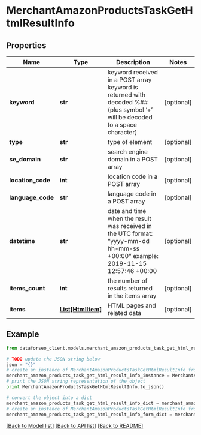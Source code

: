 # MerchantAmazonProductsTaskGetHtmlResultInfo


## Properties

Name | Type | Description | Notes
------------ | ------------- | ------------- | -------------
**keyword** | **str** | keyword received in a POST array keyword is returned with decoded %## (plus symbol ‘+’ will be decoded to a space character) | [optional] 
**type** | **str** | type of element | [optional] 
**se_domain** | **str** | search engine domain in a POST array | [optional] 
**location_code** | **int** | location code in a POST array | [optional] 
**language_code** | **str** | language code in a POST array | [optional] 
**datetime** | **str** | date and time when the result was received in the UTC format: “yyyy-mm-dd hh-mm-ss +00:00” example: 2019-11-15 12:57:46 +00:00 | [optional] 
**items_count** | **int** | the number of results returned in the items array | [optional] 
**items** | [**List[HtmlItem]**](HtmlItem.md) | HTML pages and related data | [optional] 

## Example

```python
from dataforseo_client.models.merchant_amazon_products_task_get_html_result_info import MerchantAmazonProductsTaskGetHtmlResultInfo

# TODO update the JSON string below
json = "{}"
# create an instance of MerchantAmazonProductsTaskGetHtmlResultInfo from a JSON string
merchant_amazon_products_task_get_html_result_info_instance = MerchantAmazonProductsTaskGetHtmlResultInfo.from_json(json)
# print the JSON string representation of the object
print MerchantAmazonProductsTaskGetHtmlResultInfo.to_json()

# convert the object into a dict
merchant_amazon_products_task_get_html_result_info_dict = merchant_amazon_products_task_get_html_result_info_instance.to_dict()
# create an instance of MerchantAmazonProductsTaskGetHtmlResultInfo from a dict
merchant_amazon_products_task_get_html_result_info_form_dict = merchant_amazon_products_task_get_html_result_info.from_dict(merchant_amazon_products_task_get_html_result_info_dict)
```
[[Back to Model list]](../README.md#documentation-for-models) [[Back to API list]](../README.md#documentation-for-api-endpoints) [[Back to README]](../README.md)


